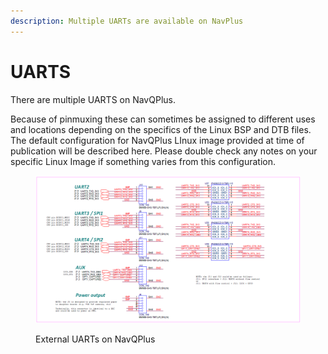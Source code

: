 ```yaml
---
description: Multiple UARTs are available on NavPlus
---
```


# UARTS

There are multiple UARTS on NavQPlus.

Because of pinmuxing these can sometimes be assigned to different uses and locations depending on the specifics of the Linux BSP and DTB files. The default configuration for NavQPlus LInux image provided at time of publication will be described here. Please double check any notes on your specific Linux Image if something varies from this configuration.



<figure><img src="../../../.gitbook/assets/image (1).png" alt=""><figcaption><p>External UARTs on NavQPlus</p></figcaption></figure>
